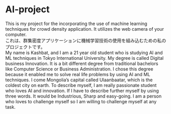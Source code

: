 # AI-project   
This is my project for the incorporating the use of machine learning techniques for crowd density application. It utilizes the web camera of your computer.       
これは、群集密度アプリケーションに機械学習技術の使用を組み込むための私のプロジェクトです。   
My name is Kashbat, and I am a 21 year old student who is studying AI and ML techniques in Tokyo International University. My degree is called Digital business Innovation. It is a bit different degree from traditional bachelors like Computer Science or Business Administration. I chose this degree because it enabled me to solve real life problems by using AI and ML techniques. I come Mongolia’s capital called Ulaanbaatar, which is the coldest city on earth. To describe myself, I am really passionate student who loves AI and innovation. If I have to describe further myself by using three words. It would be Industrious, Sharp and easy-going. I am a person who loves to challenge myself so I am willing to challenge myself at any task.
